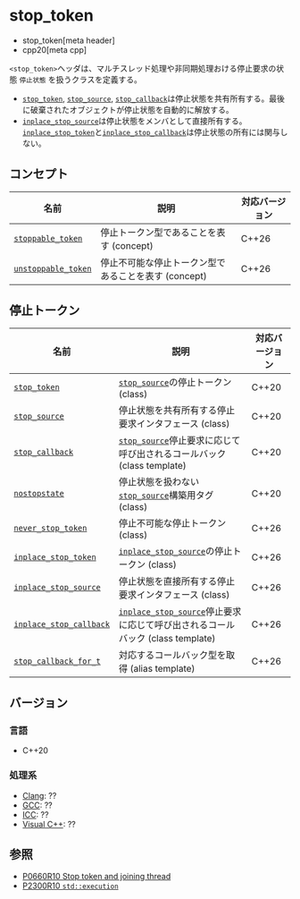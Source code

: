# stop_token
* stop_token[meta header]
* cpp20[meta cpp]

`<stop_token>`ヘッダは、マルチスレッド処理や非同期処理おける停止要求の状態 `停止状態` を扱うクラスを定義する。

- [`stop_token`](stop_token/stop_token.md), [`stop_source`](stop_token/stop_source.md), [`stop_callback`](stop_token/stop_callback.md)は停止状態を共有所有する。最後に破棄されたオブジェクトが停止状態を自動的に解放する。
- [`inplace_stop_source`](stop_token/inplace_stop_source.md)は停止状態をメンバとして直接所有する。[`inplace_stop_token`](stop_token/inplace_stop_token.md)と[`inplace_stop_callback`](stop_token/inplace_stop_callback.md.nolink)は停止状態の所有には関与しない。


## コンセプト
| 名前 | 説明 | 対応バージョン |
|------|------|-------|
| [`stoppable_token`](stop_token/stoppable_token.md) | 停止トークン型であることを表す (concept) | C++26 |
| [`unstoppable_token`](stop_token/unstoppable_token.md) | 停止不可能な停止トークン型であることを表す (concept) | C++26 |

## 停止トークン
| 名前 | 説明 | 対応バージョン |
|------|------|-------|
| [`stop_token`](stop_token/stop_token.md)      | [`stop_source`](stop_token/stop_source.md)の停止トークン (class) | C++20 |
| [`stop_source`](stop_token/stop_source.md)    | 停止状態を共有所有する停止要求インタフェース (class) | C++20 |
| [`stop_callback`](stop_token/stop_callback.md)| [`stop_source`](stop_token/stop_source.md)停止要求に応じて呼び出されるコールバック (class template) | C++20 |
| [`nostopstate`](stop_token/nostopstate.md)    | 停止状態を扱わない[`stop_source`](stop_token/stop_source.md)構築用タグ (class) | C++20 |
| [`never_stop_token`](stop_token/never_stop_token.md) | 停止不可能な停止トークン (class) | C++26 |
| [`inplace_stop_token`](stop_token/inplace_stop_token.md) | [`inplace_stop_source`](stop_token/inplace_stop_source.md)の停止トークン (class) | C++26 |
| [`inplace_stop_source`](stop_token/inplace_stop_source.md) | 停止状態を直接所有する停止要求インタフェース (class) | C++26 |
| [`inplace_stop_callback`](stop_token/inplace_stop_callback.md.nolink) | [`inplace_stop_source`](stop_token/inplace_stop_source.md)停止要求に応じて呼び出されるコールバック (class template) | C++26 |
| [`stop_callback_for_t`](stop_token/stop_callback_for_t.md) | 対応するコールバック型を取得 (alias template) | C++26 |


## バージョン
### 言語
- C++20

### 処理系
- [Clang](/implementation.md#clang): ??
- [GCC](/implementation.md#gcc): ??
- [ICC](/implementation.md#icc): ??
- [Visual C++](/implementation.md#visual_cpp): ??

## 参照
- [P0660R10 Stop token and joining thread](http://www.open-std.org/jtc1/sc22/wg21/docs/papers/2019/p0660r10.pdf)
- [P2300R10 `std::execution`](https://www.open-std.org/jtc1/sc22/wg21/docs/papers/2024/p2300r10.html)
